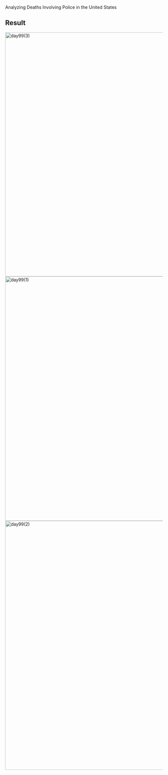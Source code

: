 Analyzing Deaths Involving Police in the United States
## Result
<img width="780" alt="day99(3)" src="https://user-images.githubusercontent.com/98851253/175056706-9ef8e9db-a332-4029-8de8-335e682d9c56.png">
<img width="781" alt="day99(1)" src="https://user-images.githubusercontent.com/98851253/175056709-1962dcc4-02d3-4bb7-a26a-808503808ee0.png">
<img width="796" alt="day99(2)" src="https://user-images.githubusercontent.com/98851253/175056712-e4189734-75f1-48ac-b274-b8af4575a13d.png">
